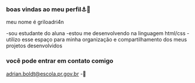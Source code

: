 ### boas vindas ao meu perfil⚓🍎

meu nome é griloadri4n

-sou estudante do aluna
-estou me desenvolvendo na linguagem html/css
-utilizo esse espaço para minha organização e compartilhamento dos meus projetos desenvolvidos 

### você pode entrar em contato comigo 

adrian.boldt@escola.pr.gov.br 
-🤠
